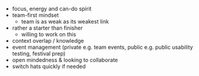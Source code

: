 - focus, energy and can-do spirit
- team-first mindset
  - team is as weak as its weakest link
- rather a starter than finisher
  - willing to work on this
- context overlap / knowledge
- event management (private e.g. team events, public e.g. public usability testing, festival prep)
- open mindedness & looking to collaborate
- switch hats quickly if needed
